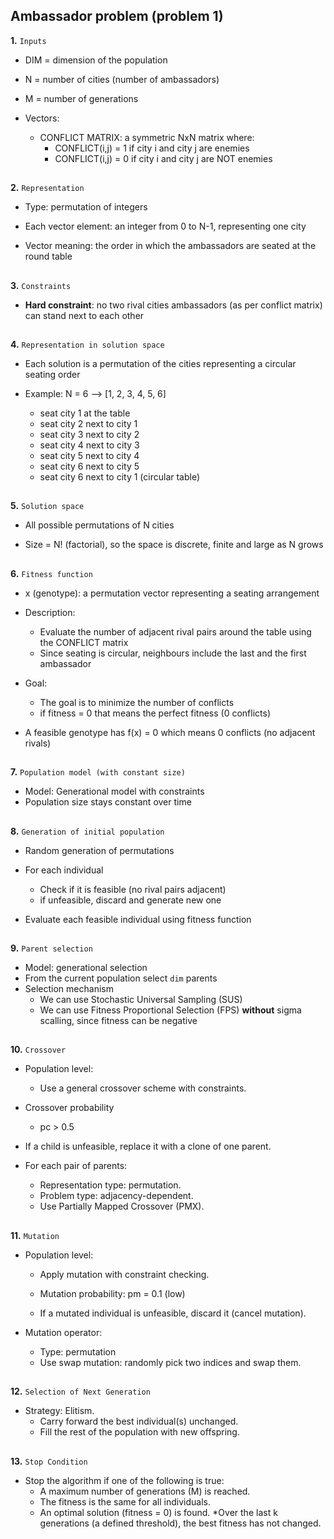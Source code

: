 ## Ambassador problem (problem 1)

**1.** `Inputs`
* DIM = dimension of the population
* N = number of cities (number of ambassadors)
* M = number of generations

* Vectors: 
    * CONFLICT MATRIX: a symmetric NxN matrix where:
        * CONFLICT(i,j) = 1 if city i and city j are enemies
        * CONFLICT(i,j) = 0 if city i and city j are NOT enemies
##
**2.** `Representation`
* Type: permutation of integers

* Each vector element: an integer from 0 to N-1, representing one city

* Vector meaning: the order in which the ambassadors are seated at the round table
##
**3.** `Constraints`
* **Hard constraint**: no two rival cities ambassadors (as per conflict matrix) can stand next to each other
##
**4.** `Representation in solution space`
* Each solution is a permutation of the cities representing a circular seating order

* Example: N = 6 --> [1, 2, 3, 4, 5, 6]
    * seat city 1 at the table
    * seat city 2 next to city 1
    * seat city 3 next to city 2
    * seat city 4 next to city 3
    * seat city 5 next to city 4
    * seat city 6 next to city 5
    * seat city 6 next to city 1 (circular table)
##
**5.** `Solution space`
* All possible permutations of N cities

* Size = N! (factorial), so the space is discrete, finite and large as N grows
##
**6.** `Fitness function`
* x (genotype): a permutation vector representing a seating arrangement
* Description:
    * Evaluate the number of adjacent rival pairs around the table using the CONFLICT matrix
    * Since seating is circular, neighbours include the last and the first ambassador
* Goal:
    * The goal is to minimize the number of conflicts
    * if fitness = 0 that means the perfect fitness (0 conflicts)

* A feasible genotype has f(x) = 0 which means 0 conflicts (no adjacent rivals)
##
**7.** `Population model (with constant size)`
* Model: Generational model with constraints
* Population size stays constant over time
##
**8.** `Generation of initial population`
* Random generation of permutations
* For each individual
    * Check if it is feasible (no rival pairs adjacent)
    * if unfeasible, discard and generate new one

* Evaluate each feasible individual using fitness function
##
**9.** `Parent selection`
* Model: generational selection
* From the current population select `dim` parents
* Selection mechanism
    * We can use Stochastic Universal Sampling (SUS)
    * We can use Fitness Proportional Selection (FPS) **without** sigma scalling, since fitness can be negative
##
**10.** `Crossover`
* Population level:
    * Use a general crossover scheme with constraints.

* Crossover probability
    * pc > 0.5
​
* If a child is unfeasible, replace it with a clone of one parent.
* For each pair of parents:
    * Representation type: permutation.
    * Problem type: adjacency-dependent.
    * Use Partially Mapped Crossover (PMX).
##
**11.** `Mutation`
* Population level:
    * Apply mutation with constraint checking.

    * Mutation probability: pm = 0.1 (low)
    * If a mutated individual is unfeasible, discard it (cancel mutation).

* Mutation operator:
    * Type: permutation
    * Use swap mutation: randomly pick two indices and swap them.
##
**12.** `Selection of Next Generation`
* Strategy: Elitism.
    * Carry forward the best individual(s) unchanged.
    * Fill the rest of the population with new offspring.
##
**13.** `Stop Condition`
* Stop the algorithm if one of the following is true:
    * A maximum number of generations (M) is reached.
    * The fitness is the same for all individuals.
    * An optimal solution (fitness = 0) is found.
    *Over the last k generations (a defined threshold), the best fitness has not changed.